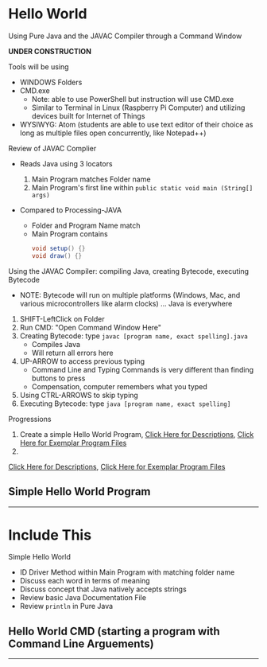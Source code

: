# Hello World
Using Pure Java and the JAVAC Compiler through a Command Window

**UNDER CONSTRUCTION**

Tools will be using
- WINDOWS Folders
- CMD.exe
  - Note: able to use PowerShell but instruction will use CMD.exe
  - Similar to Terminal in Linux (Raspberry Pi Computer) and utilizing devices built for Internet of Things
- WYSIWYG: Atom (students are able to use text editor of their choice as long as multiple files open concurrently, like Notepad++)

Review of JAVAC Complier
- Reads Java using 3 locators
  1. Main Program matches Folder name
  2. Main Program's first line within ```public static void main (String[] args)```

- Compared to Processing-JAVA
  - Folder and Program Name match
  - Main Program contains
    ```java
    void setup() {}
    void draw() {}
    ```

Using the JAVAC Compiler: compiling Java, creating Bytecode, executing Bytecode
- NOTE: Bytecode will run on multiple platforms (Windows, Mac, and various microcontrollers like alarm clocks) ... Java is everywhere
1. SHIFT-LeftClick on Folder
2. Run CMD: "Open Command Window Here"
3. Creating Bytecode: type ```javac [program name, exact spelling].java```
   - Compiles Java
   - Will return all errors here
4. UP-ARROW to access previous typing
   - Command Line and Typing Commands is very different than finding buttons to press
   - Compensation, computer remembers what you typed
5. Using CTRL-ARROWS to skip typing
5. Executing Bytecode: type ```java [program name, exact spelling]```

Progressions
1. Create a simple Hello World Program, <a href="">Click Here for Descriptions</a>, <a href="">Click Here for Exemplar Program Files</a>
2.
<a href="">Click Here for Descriptions</a>, <a href="">Click Here for Exemplar Program Files</a>

## Simple Hello World Program

---

# Include This

Simple Hello World
- ID Driver Method within Main Program with matching folder name
- Discuss each word in terms of meaning
- Discuss concept that Java natively accepts strings
- Review basic Java Documentation File
- Review ```println``` in Pure Java

Hello World CMD (starting a program with Command Line Arguements)
- 
---
